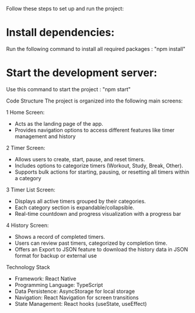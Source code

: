 Follow these steps to set up and run the project:

# Install dependencies:
Run the following command to install all required packages :  "npm install"

# Start the development server:
Use this command to start the project : "npm start"


Code Structure
The project is organized into the following main screens:

1 Home Screen:

 * Acts as the landing page of the app.
 * Provides navigation options to access different features like timer management and history
   
2 Timer Screen:

 * Allows users to create, start, pause, and reset timers.
 * Includes options to categorize timers (Workout, Study, Break, Other).
 * Supports bulk actions for starting, pausing, or resetting all timers within a category
 
 3 Timer List Screen:

* Displays all active timers grouped by their categories.
* Each category section is expandable/collapsible.
* Real-time countdown and progress visualization with a progress bar

4 History Screen:

* Shows a record of completed timers.
* Users can review past timers, categorized by completion time.
* Offers an Export to JSON feature to download the history data in JSON format for backup or external use  


Technology Stack
  * Framework: React Native
  * Programming Language: TypeScript
  * Data Persistence: AsyncStorage for local storage
  * Navigation: React Navigation for screen transitions
  * State Management: React hooks (useState, useEffect)
